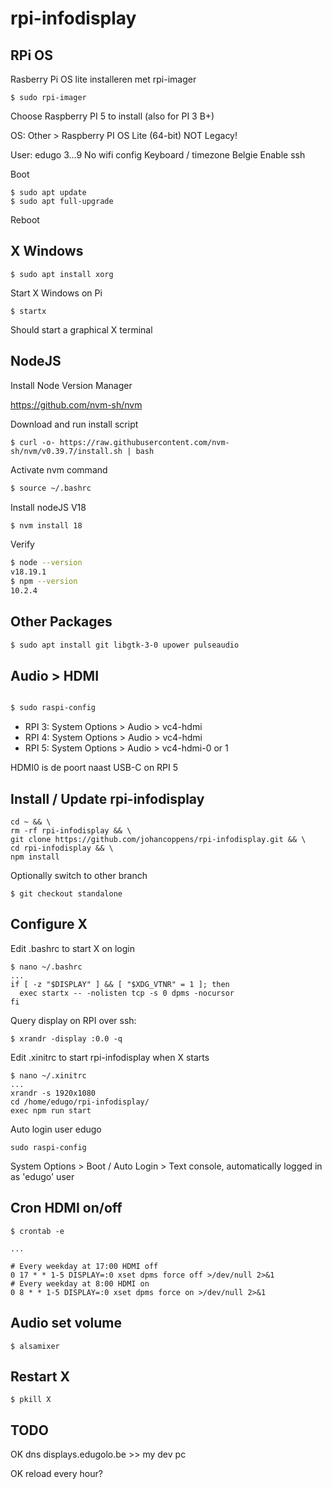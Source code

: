 # rpi-infodisplay

## RPi OS

Rasberry Pi OS lite installeren met rpi-imager

```
$ sudo rpi-imager
```

Choose Raspberry PI 5 to install (also for PI 3 B+)

OS: Other > Raspberry PI OS Lite (64-bit) NOT Legacy!

User: edugo 3...9
No wifi config
Keyboard / timezone Belgie
Enable ssh

Boot

```
$ sudo apt update
$ sudo apt full-upgrade

```

Reboot

## X Windows

```
$ sudo apt install xorg
```

Start X Windows on Pi

```
$ startx
```

Should start a graphical X terminal

## NodeJS

Install Node Version Manager

https://github.com/nvm-sh/nvm

Download and run install script

```
$ curl -o- https://raw.githubusercontent.com/nvm-sh/nvm/v0.39.7/install.sh | bash
```

Activate nvm command

```sh
$ source ~/.bashrc
```

Install nodeJS V18

```sh
$ nvm install 18
```

Verify

```sh
$ node --version
v18.19.1
$ npm --version
10.2.4
```

## Other Packages

```sh
$ sudo apt install git libgtk-3-0 upower pulseaudio
```

## Audio > HDMI

```sh

$ sudo raspi-config

```

- RPI 3: System Options > Audio > vc4-hdmi
- RPI 4: System Options > Audio > vc4-hdmi
- RPI 5: System Options > Audio > vc4-hdmi-0 or 1

HDMI0 is de poort naast USB-C on RPI 5

## Install / Update rpi-infodisplay

```
cd ~ && \
rm -rf rpi-infodisplay && \
git clone https://github.com/johancoppens/rpi-infodisplay.git && \
cd rpi-infodisplay && \
npm install

```

Optionally switch to other branch

```
$ git checkout standalone

```

## Configure X

Edit .bashrc to start X on login

```
$ nano ~/.bashrc
...
if [ -z "$DISPLAY" ] && [ "$XDG_VTNR" = 1 ]; then
  exec startx -- -nolisten tcp -s 0 dpms -nocursor
fi

```

Query display on RPI over ssh:

```
$ xrandr -display :0.0 -q

```

Edit .xinitrc to start rpi-infodisplay when X starts

```
$ nano ~/.xinitrc
...
xrandr -s 1920x1080
cd /home/edugo/rpi-infodisplay/
exec npm run start
```

Auto login user edugo

```
sudo raspi-config
```

System Options > Boot / Auto Login > Text console, automatically logged in as 'edugo' user

## Cron HDMI on/off

```
$ crontab -e

...

# Every weekday at 17:00 HDMI off
0 17 * * 1-5 DISPLAY=:0 xset dpms force off >/dev/null 2>&1
# Every weekday at 8:00 HDMI on
0 8 * * 1-5 DISPLAY=:0 xset dpms force on >/dev/null 2>&1
```

## Audio set volume

```
$ alsamixer
```

## Restart X

```
$ pkill X
```

## TODO

<!-- show info at boot for 15 secs -->

<!-- toggle info naar show 15 secs -->

OK dns displays.edugolo.be >> my dev pc

OK reload every hour?

